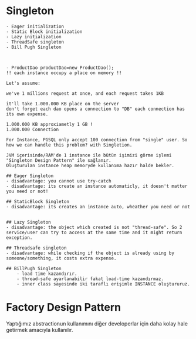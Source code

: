 # Singleton

    - Eager initialization
    - Static Block initialization
    - Lazy initialization
    - ThreadSafe singleton
    - Bill Pugh Singleton



    - ProductDao productDao=new ProductDao(); 
    !! each instance occupy a place on memory !!

    Let's assume:

    we've 1 millions request at once, and each request takes 1KB

    it'll take 1.000.000 KB place on the server
    don't forget each dao opens a connection to "DB" each connection has its own expense.

    1.000.000 KB approxiametly 1 GB !
    1.000.000 Connection

    For Instance, PGSQL only accept 100 connection from "single" user. So
    how we can handle this problem? with Singletion.

    JVM içerisinde/RAM'de 1 instance ile bütün işimizi görme işlemi "Singleton Design Pattern" ile sağlanır.
    Oluşturulan instance heap memoryde kullanıma hazır halde bekler.

    ## Eager Singleton
    - disadvantage: you cannot use try-catch 
    - disadvantage: its create an instance automaticly, it doesn't matter you need or not!

    ## StaticBlock Singleton
    - disadvantage: its creates an instance auto, wheather you need or not 


    ## Lazy Singleton
    - disadvantage: the object which created is not "thread-safe". So 2 service/user can try to access at the same time and it might return exception.

    ## Threadsafe singleton
    - disadvantage: while checking if the object is already using by someone/something, it costs extra expense.

    ## BillPugh Singleton
        - load time kazandırır.
        - thread-safe ayarlanabilir fakat load-time kazandırmaz.
        - inner class sayesinde iki taraflı erişimle INSTANCE oluştururuz.


# Factory Design Pattern
Yaptığımız abstractionun kullanımını diğer developerlar için daha kolay hale getirmek amacıyla kullanılır.
